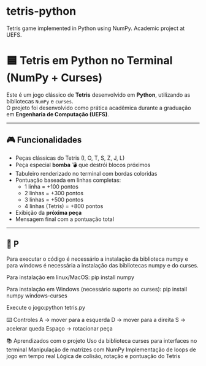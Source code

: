 # tetris-python
Tetris game implemented in Python using NumPy. Academic project at UEFS.
# 🟦 Tetris em Python no Terminal (NumPy + Curses)

Este é um jogo clássico de **Tetris** desenvolvido em **Python**, utilizando as bibliotecas `NumPy` e `curses`.  
O projeto foi desenvolvido como prática acadêmica durante a graduação em **Engenharia de Computação (UEFS)**.

---

## 🎮 Funcionalidades
- Peças clássicas do Tetris (I, O, T, S, Z, J, L)  
- Peça especial **bomba** 💣 que destrói blocos próximos  
- Tabuleiro renderizado no terminal com bordas coloridas  
- Pontuação baseada em linhas completas:
  - 1 linha = +100 pontos  
  - 2 linhas = +300 pontos  
  - 3 linhas = +500 pontos  
  - 4 linhas (Tetris) = +800 pontos  
- Exibição da **próxima peça**  
- Mensagem final com a pontuação total  

---

## 🚀 P
Para executar o código é necessário a instalação da biblioteca numpy e para windows é necessária a instalação das bibliotecas numpy e do curses.

Para instalação em linux/MacOS: pip install numpy

Para instalação em Windows (necessário suporte ao curses): pip install numpy windows-curses

Execute o jogo:python tetris.py

⌨️ Controles
A → mover para a esquerda
D → mover para a direita
S → acelerar queda
Espaço → rotacionar peça

📚 Aprendizados com o projeto
Uso da biblioteca curses para interfaces no terminal
Manipulação de matrizes com NumPy
Implementação de loops de jogo em tempo real
Lógica de colisão, rotação e pontuação do Tetris
